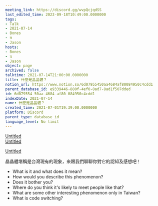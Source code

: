 ```yaml
---
meeting_link: https://discord.gg/wvpQcjqdSS
last_edited_time: 2023-09-18T10:49:00.0000000
tags:
- Talk
- 2021-07-14
- Bones
- π
- Jason
hosts:
- Bones
- π
- Jason
object: page
archived: false
talktime: 2021-07-14T21:00:00.0000000
title: 什麼是晶晶體？
notion_url: https://www.notion.so/6d07955450aa4684af80084950c4cdd1
parent_database_id: e9339446-880f-4ef0-8ad7-8ad1f507dded
id: 6d079554-50aa-4684-af80-084950c4cdd1
indexDate: 2021-07-14
name: 什麼是晶晶體？
created_time: 2021-07-01T19:39:00.0000000
platform: Discord
parent_type: database_id
language_level: No limit
---
```



[Untitled](https://www.notion.so/60226399bd024bf4bf588586f8013a21)   
[Untitled](https://www.notion.so/cb083fc4f0b7459aa5afe1900ef25a1f)   

[Untitled](https://www.notion.so/482e61b02b9c4456b2b4fe86bb7544c6)   




晶晶體堪稱是台灣現有的現象，來跟我們聊聊你對它的認知及感想吧！

   - What is it and what does it mean?
   - How would you describe this phenomenon?
   - Does it bother you?
   - Where do you think it's likely to meet people like that?
   - What are some other interesting phenomenon only in Taiwan?
   - What is code switching?



